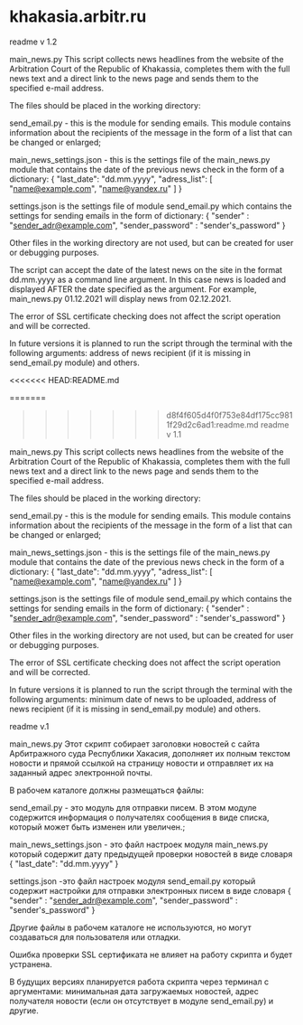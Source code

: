 # khakasia.arbitr.ru

readme v 1.2

main_news.py
This script collects news headlines from the website of the Arbitration Court of the Republic of Khakassia, 
completes them with the full news text and a direct link to the news page and sends them to the specified e-mail address.

The files should be placed in the working directory:

send_email.py - this is the module for sending emails. 
This module contains information about the recipients of the message in the form of a list that can be changed or enlarged;

main_news_settings.json - this is the settings file of the main_news.py module that contains the date of the previous news check in the form of a dictionary:
{
    "last_date": "dd.mm.yyyy",
    "adress_list": [
        "name@example.com", 
        "name@yandex.ru"
    ]
}

settings.json is the settings file of module send_email.py which contains the settings for sending emails in the form of dictionary:
{
    "sender" : "sender_adr@example.com", 
    "sender_password" : "sender's_password" 
}

Other files in the working directory are not used, but can be created for user or debugging purposes.

The script can accept the date of the latest news on the site in the format dd.mm.yyyy as a command line argument.
In this case news is loaded and displayed AFTER the date specified as the argument.
For example, main_news.py 01.12.2021 will display news from 02.12.2021.

The error of SSL certificate checking does not affect the script operation and will be corrected.

In future versions it is planned to run the script through the terminal with the following arguments:
address of news recipient (if it is missing in send_email.py module) and others.




<<<<<<< HEAD:README.md

=======
>>>>>>> d8f4f605d4f0f753e84df175cc9811f29d2c6ad1:readme.md
readme v 1.1

main_news.py
This script collects news headlines from the website of the Arbitration Court of the Republic of Khakassia, 
completes them with the full news text and a direct link to the news page and sends them to the specified e-mail address.

The files should be placed in the working directory:

send_email.py - this is the module for sending emails. 
This module contains information about the recipients of the message in the form of a list that can be changed or enlarged;

main_news_settings.json - this is the settings file of the main_news.py module that contains the date of the previous news check in the form of a dictionary:
{
    "last_date": "dd.mm.yyyy",
    "adress_list": [
        "name@example.com", 
        "name@yandex.ru"
    ]
}

settings.json is the settings file of module send_email.py which contains the settings for sending emails in the form of dictionary:
{
    "sender" : "sender_adr@example.com", 
    "sender_password" : "sender's_password" 
}

Other files in the working directory are not used, but can be created for user or debugging purposes.

The error of SSL certificate checking does not affect the script operation and will be corrected.

In future versions it is planned to run the script through the terminal with the following arguments:
minimum date of news to be uploaded, address of news recipient (if it is missing in send_email.py module) and others.




readme v.1

main_news.py
Этот скрипт собирает заголовки новостей с сайта Арбитражного суда Республики Хакасия, дополняет их полным текстом новости и прямой ссылкой на страницу новости и отправляет их на заданный адрес электронной почты.

В рабочем каталоге должны размещаться файлы:

send_email.py - это модуль для отправки писем. В этом модуле содержится информация о получателях сообщения в виде списка, который может быть изменен или увеличен.;

main_news_settings.json - это файл настроек модуля main_news.py который содержит дату предыдущей проверки новостей в виде словаря 
{
    "last_date": "dd.mm.yyyy"
}

settings.json -это файл настроек модуля send_email.py который содержит настройки для отправки электронных писем в виде словаря
{
    "sender" : "sender_adr@example.com", 
    "sender_password" : "sender's_password" 
}

Другие файлы в рабочем каталоге не используются, но могут создаваться для пользователя или отладки.

Ошибка проверки SSL сертификата не влияет на работу скрипта и будет устранена.

В будущих версиях планируется работа скрипта через терминал с аргументами: минимальная дата загружаемых новостей, адрес получателя новости (если он отсутствует в модуле send_email.py) и другие.
